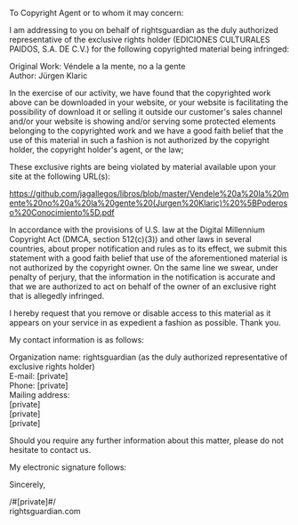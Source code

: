 To Copyright Agent or to whom it may concern:

I am addressing to you on behalf of rightsguardian as the duly authorized representative of the exclusive rights holder (EDICIONES CULTURALES PAIDOS, S.A. DE C.V.) for the following copyrighted material being infringed:

Original Work: Véndele a la mente, no a la gente  
Author: Jürgen Klaric

In the exercise of our activity, we have found that the copyrighted work above can be downloaded in your website, or your website is facilitating the possibility of download it or selling it outside our customer's sales channel and/or your website is showing and/or serving some protected elements belonging to the copyrighted work and we have a good faith belief that the use of this material in such a fashion is not authorized by the copyright holder, the copyright holder's agent, or the law;

These exclusive rights are being violated by material available upon your site at the following URL(s):

https://github.com/jagallegos/libros/blob/master/Vendele%20a%20la%20mente%20no%20a%20la%20gente%20(Jurgen%20Klaric)%20%5BPoderoso%20Conocimiento%5D.pdf

In accordance with the provisions of U.S. law at the Digital Millennium Copyright Act (DMCA, section 512(c)(3)) and other laws in several countries, about proper notification and rules as to its effect, we submit this statement with a good faith belief that use of the aforementioned material is not authorized by the copyright owner. On the same line we swear, under penalty of perjury, that the information in the notification is accurate and that we are authorized to act on behalf of the owner of an exclusive right that is allegedly infringed.

I hereby request that you remove or disable access to this material as it appears on your service in as expedient a fashion as possible. Thank you.

My contact information is as follows:

Organization name: rightsguardian (as the duly authorized representative of exclusive rights holder)  
E-mail: [private]  
Phone: [private]  
Mailing address:  
[private]  
[private]  
[private]

Should you require any further information about this matter, please do not hesitate to contact us.

My electronic signature follows:

Sincerely,

/#[private]#/  
rightsguardian.com
